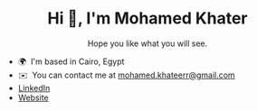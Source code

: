 <h1 align="center">Hi 👋,  I'm Mohamed Khater</h1>

<p align="center" >Hope you like what you will see.</p>

* 🌍  I'm based in Cairo, Egypt
* ✉️  You can contact me at [mohamed.khateerr@gmail.com](mailto:mohamed.khateerr@gmail.com)
* [LinkedIn](https://www.linkedin.com/in/mohamed-khaterr)
* [Website](https://flowcv.me/mohamed-khater)
